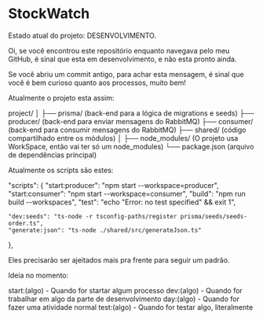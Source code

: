 # StockWatch

Estado atual do projeto: DESENVOLVIMENTO.

Oi, se você encontrou este repositório enquanto navegava pelo meu GitHub, é sinal que esta em desenvolvimento, e não esta pronto ainda.

Se você abriu um commit antigo, para achar esta mensagem, é sinal que você é bem curioso quanto aos processos, muito bem!

Atualmente o projeto esta assim:

project/
│
├── prisma/     (back-end para a lógica de migrations e seeds)
├── producer/   (back-end para enviar mensagens do RabbitMQ)
├── consumer/   (back-end para consumir mensagens do RabbitMQ)
├── shared/     (código compartilhado entre os módulos)
│
├── node_modules/ (O projeto usa WorkSpace, então vai ter só um node_modules)
└── package.json (arquivo de dependências principal)

Atualmente os scripts são estes:

"scripts": {
    "start:producer": "npm start --workspace=producer",
    "start:consumer": "npm start --workspace=consumer",
    "build": "npm run build --workspaces",
    "test": "echo \"Error: no test specified\" && exit 1",

    "dev:seeds": "ts-node -r tsconfig-paths/register prisma/seeds/seeds-order.ts",
    "generate:json": "ts-node ./shared/src/generateJson.ts"
  },

Eles precisarão ser ajeitados mais pra frente para seguir um padrão.

Ideia no momento:

start:(algo) - Quando for startar algum processo
dev:(algo) - Quando for trabalhar em algo da parte de desenvolvimento
day:(algo) - Quando for fazer uma atividade normal
test:(algo) - Quando for testar algo, literalmente